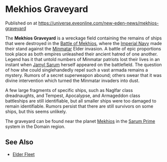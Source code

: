 # Mekhios Graveyard
Published on  at https://universe.eveonline.com/new-eden-news/mekhios-graveyard

The **Mekhios Graveyard** is a wreckage field containing the remains of
ships that were destroyed in the [Battle of Mekhios](5rEhukOVHPitanB5Cn5jvd), where the [Imperial Navy](3PKvXZS0iHKIgAmO9np74g) made their stand against the
[Minmatar](1rpu7pfwTPVznAczjw2pOp) Elder invasion. A battle of epic
proportions took place as both empires unleashed their ancient hatred of
one another. Legend has it that untold numbers of Minmatar patriots lost
their lives in an instant when [Jamyl Sarum](6jGpYH3ai8pLLJboHVuA3L)
herself appeared on the battlefield. The question of how she could
singlehandedly repel such a vast armada remains a mystery. Rumors of a
secret superweapon abound; others swear that it was divine intervention
which turned the Minmatar invaders into dust.

A few large fragments of specific ships, such as Naglfar class
dreadnaughts, and Tempest, Apocalypse, and Armageddon class
battleships are still identifiable, but
all smaller ships were too damaged to remain identifiable. Rumors
persist that there are still survivors on some ships, but this seems
unlikely.

The graveyard can be found near the planet [Mekhios](3VOfvlm6gGI0LRutDj5MhI)
in the [Sarum Prime](uO7T7UMc6L0S8OUcHJJqP) system in the Domain
region.

See Also
--------
- [Elder Fleet](7JAFwYwGqzvPv7yLIDlfjp)
